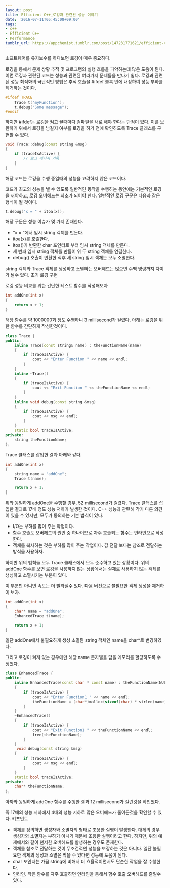 ```yaml
---
layout: post
title: Efficient C++_로깅과 관련된 성능 이야기
date: '2016-07-11T05:45:08+09:00'
tags:
- c++
- Efficient C++
- Performance
tumblr_url: https://appchemist.tumblr.com/post/147231771621/efficient-ceba19ceab985eab3bc-eab480eba0
---
```

소프트웨어를 유지보수를 하다보면 로깅이 매우 중요하다.

로깅을 통해서 문제 상황 추적 및 프로그램의 실행 흐름을 파악하는데 많은 도움이 된다.
이런 로깅과 관련된 코드는 성능과 관련된 여러가지 문제들을 만나기 쉽다.
로깅과 관련된 성능 최적화의 극단적인 방법은 추적 호출을 #ifdef 블록 안에 내장하여 성능 부하를 제거하는 것이다.


```cpp
#ifdef TRACE
    Trace t("myFunction");
    t.debug("Some message");
#endif
```

하지만 #ifdef는 로깅을 켜고 끌때마다 컴파일을 새로 해야 한다는 단점이 있다.
이를 보완하기 위해서 로깅을 남길지 여부를 로깅을 하기 전에 확인하도록 Trace 클래스를 구현할 수 있다.


```cpp
void Trace::debug(const string &msg)
{
    if (traceIsActive) {
        // 로그 메시지 기록
    }
} 
```

해당 코드는 로깅을 수행 중일때의 성능을 고려하지 않은 코드이다.

코드가 최고의 성능을 낼 수 있도록 일반적인 동작을 수행하는 동안에는 기본적인 로깅을 꺼야하고, 로깅 오버헤드는 최소가 되어야 한다. 일반적인 로깅 구문은 다음과 같은 형식이 될 것이다.


```cpp
t.debug("x = " + itoa(x));
```

해당 구문은 성능 이슈가 몇 가지 존재한다.

- “x = “에서 임시 string 객체를 만든다.
- itoa(x)를 호출한다.
- itoa()가 반환한 char 포인터로 부터 임시 string 객체를 만든다.
- 세 번째 임시 string 객체를 만들어 위 두 string 객체를 연결한다.
- debug() 호출이 반환한 직후 세 string 임시 객체는 모두 소멸한다.

string 객체와 Trace 객체를 생성하고 소멸하는 오버헤드는 많으면 수백 명령까지 차이가 날수 있다.
초기 로깅 구현

로깅 성능 비교를 위한 간단한 테스트 함수를 작성해보자


```cpp
int addOne(int x)
{
    return x + 1;
}
```

해당 함수를 약 1000000회 정도 수행하니 3 millisecond가 걸렸다.
아래는 로깅을 위한 함수를 간단하게 작성한것이다.


```cpp
class Trace {
public:
    inline Trace(const string& name) : theFunctionName(name)
    {
        if (traceIsActive) {
            cout << "Enter Function " << name << endl;
        }
    }
    inline ~Trace()
    {
        if (traceIsActive) {
            cout << "Exit Function " << theFunctionName << endl;
        }
    } 
    inline void debug(const string &msg)
    {
        if (traceIsActive) {
            cout << msg << endl;
        }
    }
    static bool traceIsActive;
private:
    string theFunctionName;
};
```

Trace 클래스를 삽입한 결과 아래와 같다.


```cpp
int addOne(int x)
{
    string name = "addOne";
    Trace t(name);

    return x + 1;
}
```

위와 동일하게 addOne을 수행할 경우, 52 millisecond가 걸렸다. Trace 클래스를 삽입한 결과로 17배 정도 성능 저하가 발생한 것이다.
C++ 성능과 관련해 각기 다른 의견이 있을 수 있지만, 모두가 동의하는 기본 법칙이 있다.

- I/O는 부하를 많이 주는 작업이다.
- 함수 호출도 오버헤드의 원인 중 하나이므로 자주 호출되는 함수는 인라인으로 작성한다.
- 객체를 복사하는 것은 부하를 많이 주는 작업이다. 값 전달 보다는 참조로 전달하는 방식을 사용하자.

하지만 위의 법칙들 모두 Trace 클래스에서 모두 준수하고 있는 상황이다.
위의 addOne 함수를 보면 로깅을 사용하지 않는 상황에서는 실제로 사용하지 않는 객체를 생성하고 소멸시키는 부분이 있다.

이 부분만 아니면 속도는 더 빨라질수 있다.
다음 버전으로 불필요한 객체 생성을 제거하여 보자.


```cpp
int addOne(int x)
{
    char* name = "addOne";
    EnhancedTrace t(name);

    return x + 1;
}
```

일단 addOne에서 불필요하게 생성 소멸된 string 객체인 name을 char*로 변경하였다.

그리고 로깅이 켜져 있는 경우에만 해당 name 문자열을 담을 메모리를 할당하도록 수정했다.


```cpp
class EnhancedTrace {
public:
    inline EnhancedTrace(const char * const name) : theFunctionName(NULL)
    {
        if (traceIsActive) {
            cout << "Enter Function1 " << name << endl;
            theFunctionName = (char*)malloc(sizeof(char) * strlen(name));
        }
    }
    ~EnhancedTrace()
    {
        if (traceIsActive) {
            cout << "Exit Function1 " << theFunctionName << endl;
            free(theFunctionName);
        }
    }
     void debug(const string &msg)
    {
        if (traceIsActive) {
            cout << msg << endl;
        }
    }
    static bool traceIsActive;
private:
    char* theFunctionName;
};
```

아까와 동일하게 addOne 함수를 수행한 결과 12 millisecond가 걸린것을 확인했다.

즉 17배의 성능 저하에서 4배의 성능 저하로 많은 오버헤드가 줄어든것을 확인할 수 있다.
키포인트

- 객체를 정의하면 생성자와 소멸자의 형태로 조용한 실행이 발생한다. 대게의 경우 생성자와 소멸자는 부하가 아니기 때문에 조용한 실행이라고 한다. 하지만, 위의 예제에서와 같이 현저한 오버헤드를 발생하는 경우도 존재한다.
- 객체를 참조로 전달하는 것이 무조건적인 성능을 보장하는 것은 아니다. 일단 불필요한 객체의 생성과 소멸은 막을 수 있다면 성능에 도움이 된다.
- char 포인터는 가끔 string에 비해서 더 효율적이면서도 단순한 작업을 잘 수행한다.
- 인라인. 작은 함수를 자주 호출하면 인라인을 통해서 함수 호출 오버헤드를 줄일수 있다.